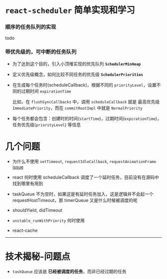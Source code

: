 # `react-scheduler` 简单实现和学习

### 顺序的任务队列的实现

todo

### 带优先级的，可中断的任务队列

- 为了达到这个目的，引入小顶堆实现的优先队列 **`SchedulerMinHeap`**

- 定义优先级概念，如何比较不同任务的优先级 **`SchedulerPriorities`**

- 在生成每个任务时(scheduleCallback)，根据不同的 `priorityLevel`，设置不同的过期时间 `expirationTime`

  比如，在 `flushSyncCallbacks` 中，调用 `scheduleCallback` 就是 最高优先级`ImmediatePriority`，而在 `commitRootImpl` 中就是 `NormalPriority`

- 每个任务都会包含：创建时的时间(`startTime`)，过期时间(`expirationTime`)，任务优先级(`priorityLevel`) 等信息

# 几个问题

- 为什么不使用 `setTimeout`, `requestIdleCallback`, `requestAnimationFrame` [issue](https://github.com/facebook/react/issues/13206)

- react 何时使用 scheduleCallback 调度了一个延时任务，目前没有在源码中找到哪里有用到

- taskQueue 不为空时，如果这是有延时任务加入，这是逻辑并不会起一个 requestHostTimeout，那 timerQueue 又是什么时候被调度的呢

- shouldYield, didTimeout

- `unstable_runWithPriority` 何时使用

- react-cache

---

# 技术揭秘-问题点

- `taskQueue` 应该是 **已经被调度的任务**，而非已经过期的任务


